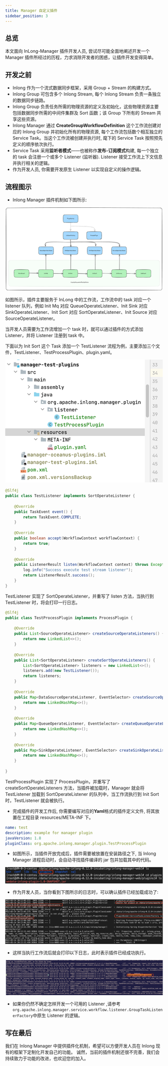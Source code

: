 ```yaml
---
title: Manager 自定义插件
sidebar_position: 3
---
```

## 总览

本文面向 InLong-Manager 插件开发人员, 尝试尽可能全面地阐述开发一个 Manager 插件所经过的历程，力求消除开发者的困惑，让插件开发变得简单。

## 开发之前

- Inlong 作为一个流式数据同步框架，采用 Group + Stream 的构建方式。
- Inlong Group 可包含多个 Inlong Stream, 每个 Inlong Stream 负责一条独立的数据同步链路。
- Inlong Group 负责任务所需的物理资源的定义及初始化，这些物理资源主要包括数据同步所需的中间件集群及 Sort 函数；该 Group 下所有的 Stream 共享这些资源。
- Inlong Manager 通过 **CreateGroupWorkflowDefinition** 这个工作流创建对应的 Inlong Group 并初始化所有的物理资源, 每个工作流包括数个相互独立的 Service Task。当这个工作流被创建并执行时, 麾下的 Service Task 按照预先定义的顺序依次执行。
- Service Task 采用**监听者模式**——也被称作**发布-订阅模式**构建, 每一个独立的 task 会注册一个或多个 Listener (监听器). Listener 接受工作流上下文信息并执行相关的逻辑。
- 作为开发人员, 你需要开发原生 Listener 以实现自定义的操作逻辑。

## 流程图示

- Inlong Manager 插件机制如下图所示:

![](img/inlong_plugin.png)

如图所示，插件主要服务于 InLong 中的工作流，工作流中的 task 对应一个 listener 队列，例如 Init Mq 对应 QueueOperateListener、Init Sink 对应 SinkOperateListener、Init Sort 对应 SortOperateListener、Init Source 对应 SourceOperateListener。

当开发人员需要为工作流增加一个 task 时，就可以通过插件的方式添加 Listener，并将 Listener 注册到 task 中。

下面以为 Init Sort 这个 Task 添加一个 TestListener 流程为例，主要添加三个文件，TestListener、TestProcessPlugin、plugin.yaml。

![](img/plugin.png)

```java
@Slf4j
public class TestListener implements SortOperateListener {

    @Override
    public TaskEvent event() {
        return TaskEvent.COMPLETE;
    }

    @Override
    public boolean accept(WorkflowContext workflowContext) {
        return true;
    }

    @Override
    public ListenerResult listen(WorkflowContext context) throws Exception {
        log.info("Success execute test stream listener");
        return ListenerResult.success();
    }
}
```
TestListener 实现了 SortOperateListener，并重写了 listen 方法，当执行到 TestListener 时，将会打印一行日志。

```java
@Slf4j
public class TestProcessPlugin implements ProcessPlugin {

    @Override
    public List<SourceOperateListener> createSourceOperateListeners() {
        return new LinkedList<>();
    }

    @Override
    public List<SortOperateListener> createSortOperateListeners() {
        List<SortOperateListener> listeners = new LinkedList<>();
        listeners.add(new TestListener());
        return listeners;
    }

    @Override
    public Map<DataSourceOperateListener, EventSelector> createSourceOperateListeners() {
        return new LinkedHashMap<>();
    }

    @Override
    public Map<QueueOperateListener, EventSelector> createQueueOperateListeners() {
        return new LinkedHashMap<>();
    }

    @Override
    public Map<SinkOperateListener, EventSelector> createSinkOperateListeners() {
        return new LinkedHashMap<>();
    }

}
```
TestProcessPlugin 实现了 ProcessPlugin，并重写了 createSortOperateListeners 方法，当插件被加载时，Manager 就会将 TestListener 加载到 SortOperateListener 的队列中，当工作流执行到 Init Sort 时，TestListener 就会被执行。

- 完成插件的开发工作后, 你需要编写对应的**Yaml**格式的插件定义文件, 将其放置在工程目录 resources/META-INF 下。

```yaml
name: test
description: example for manager plugin
javaVersion: 1.8
pluginClass: org.apache.inlong.manager.plugin.TestProcessPlugin
```

- 如图所示，当插件开放完成后，插件需要被放置在安装路径之下, 当 Inlong Manager 进程启动时，会自动寻找插件编译的 jar 包并加载其中的代码。

![](img/plugin_location.png)

- 作为开发人员，当你看到下图所示的日志时，可以确认插件已经加载成功了:

![](img/plugin_log.png)

- 这样当执行工作流后就会打印以下日志，此时表示插件已经成功执行。

![](img/workflow_plugin.png)

- 如果你仍然不确定怎样开发一个可用的 Listener ,请参考`org.apache.inlong.manager.service.workflow.listener.GroupTaskListenerFactory`中原生 Listener 的逻辑。

## 写在最后

我们在 Inlong Manager 中提供插件化机制，希望可以方便开发人员在 Inlong 现有的框架下定制化开发自己的功能。
诚然，当前的插件机制还很不完善，我们会持续致力于功能的改进，也欢迎您的加入。